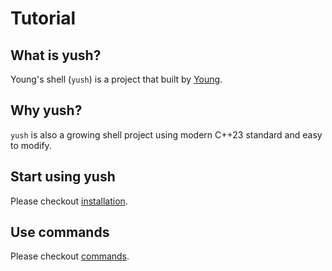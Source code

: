 # Tutorial

## What is yush?

Young's shell (`yush`) is a project that built by [Young](https://github.com/Young-TW).

## Why yush?

`yush` is also a growing shell project using modern C++23 standard and easy to modify.

## Start using yush

Please checkout [installation](./installation.md).

## Use commands

Please checkout [commands](./commands.md).
